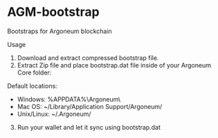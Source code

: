 # AGM-bootstrap
Bootstraps for Argoneum blockchain

Usage

1. Download and extract compressed bootstrap file.
2. Extract Zip file and place bootstrap.dat file inside of your Argoneum Core folder:

Default locations:
- Windows: %APPDATA%\Argoneum\
- Mac OS: ~/Library/Application Support/Argoneum/
- Unix/Linux: ~/.Argoneum/

3. Run your wallet and let it sync using bootstrap.dat



